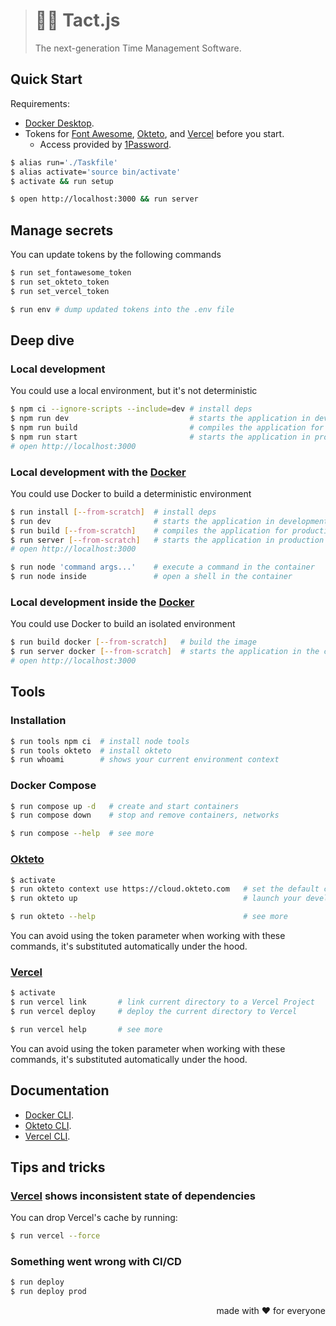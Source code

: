 > # 🏃‍♂️ Tact.js
>
> The next-generation Time Management Software.

## Quick Start

Requirements:

- [Docker Desktop][Docker].
- Tokens for [Font Awesome][], [Okteto][], and [Vercel][] before you start.
  - Access provided by [1Password][].

[1Password]:      https://1password.com/
[Docker]:         https://www.docker.com/products/docker-desktop/
[Font Awesome]:   https://fontawesome.com/
[Okteto]:         https://www.okteto.com/
[Vercel]:         https://vercel.com/

```bash
$ alias run='./Taskfile'
$ alias activate='source bin/activate'
$ activate && run setup

$ open http://localhost:3000 && run server
```

## Manage secrets

You can update tokens by the following commands

```bash
$ run set_fontawesome_token
$ run set_okteto_token
$ run set_vercel_token

$ run env # dump updated tokens into the .env file
```

## Deep dive

### Local development

You could use a local environment, but it's not deterministic

```bash
$ npm ci --ignore-scripts --include=dev # install deps
$ npm run dev                           # starts the application in development mode
$ npm run build                         # compiles the application for production deployment
$ npm run start                         # starts the application in production mode
# open http://localhost:3000
```

### Local development with the [Docker][]

You could use Docker to build a deterministic environment

```bash
$ run install [--from-scratch]  # install deps
$ run dev                       # starts the application in development mode
$ run build [--from-scratch]    # compiles the application for production deployment
$ run server [--from-scratch]   # starts the application in production mode
# open http://localhost:3000

$ run node 'command args...'    # execute a command in the container
$ run node inside               # open a shell in the container
```

### Local development inside the [Docker][]

You could use Docker to build an isolated environment

```bash
$ run build docker [--from-scratch]   # build the image
$ run server docker [--from-scratch]  # starts the application in the container
# open http://localhost:3000
```

## Tools

### Installation

```bash
$ run tools npm ci  # install node tools
$ run tools okteto  # install okteto
$ run whoami        # shows your current environment context
```

### Docker Compose

```bash
$ run compose up -d   # create and start containers
$ run compose down    # stop and remove containers, networks

$ run compose --help  # see more
```

### [Okteto][]

```bash
$ activate
$ run okteto context use https://cloud.okteto.com   # set the default context
$ run okteto up                                     # launch your development environment

$ run okteto --help                                 # see more
```

You can avoid using the token parameter when working with these commands,
it's substituted automatically under the hood.

### [Vercel][]

```bash
$ activate
$ run vercel link       # link current directory to a Vercel Project
$ run vercel deploy     # deploy the current directory to Vercel

$ run vercel help       # see more
```

You can avoid using the token parameter when working with these commands,
it's substituted automatically under the hood.

## Documentation

- [Docker CLI](https://docs.docker.com/engine/reference/commandline/cli/).
- [Okteto CLI](https://www.okteto.com/docs/cloud/okteto-cli/).
- [Vercel CLI](https://vercel.com/docs/cli).

## Tips and tricks

### [Vercel][] shows inconsistent state of dependencies

You can drop Vercel's cache by running:

```bash
$ run vercel --force
```

### Something went wrong with CI/CD

```bash
$ run deploy
$ run deploy prod
```

<p align="right">made with ❤️ for everyone</p>
